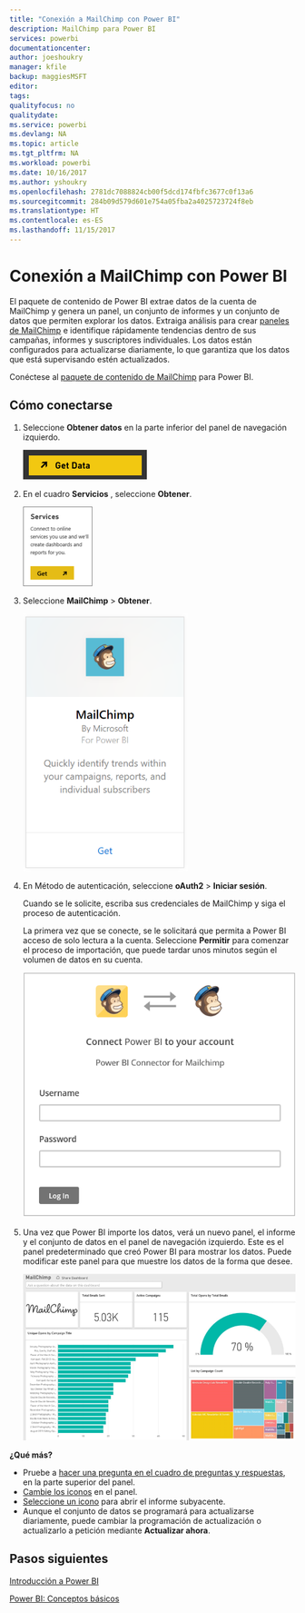 ```yaml
---
title: "Conexión a MailChimp con Power BI"
description: MailChimp para Power BI
services: powerbi
documentationcenter: 
author: joeshoukry
manager: kfile
backup: maggiesMSFT
editor: 
tags: 
qualityfocus: no
qualitydate: 
ms.service: powerbi
ms.devlang: NA
ms.topic: article
ms.tgt_pltfrm: NA
ms.workload: powerbi
ms.date: 10/16/2017
ms.author: yshoukry
ms.openlocfilehash: 2781dc7088824cb00f5dcd174fbfc3677c0f13a6
ms.sourcegitcommit: 284b09d579d601e754a05fba2a4025723724f8eb
ms.translationtype: HT
ms.contentlocale: es-ES
ms.lasthandoff: 11/15/2017
---
```

# <a name="connect-to-mailchimp-with-power-bi"></a>Conexión a MailChimp con Power BI
El paquete de contenido de Power BI extrae datos de la cuenta de MailChimp y genera un panel, un conjunto de informes y un conjunto de datos que permiten explorar los datos. Extraiga análisis para crear [paneles de MailChimp](https://powerbi.microsoft.com/integrations/mailchimp) e identifique rápidamente tendencias dentro de sus campañas, informes y suscriptores individuales. Los datos están configurados para actualizarse diariamente, lo que garantiza que los datos que está supervisando estén actualizados.

Conéctese al [paquete de contenido de MailChimp](https://app.powerbi.com/getdata/services/mailchimp) para Power BI.

## <a name="how-to-connect"></a>Cómo conectarse
1. Seleccione **Obtener datos** en la parte inferior del panel de navegación izquierdo.
   
    ![](media/service-connect-to-mailchimp/pbi_getdata.png)
2. En el cuadro **Servicios** , seleccione **Obtener**.
   
   ![](media/service-connect-to-mailchimp/pbi_getservices.png)
3. Seleccione **MailChimp** \> **Obtener**.
   
   ![](media/service-connect-to-mailchimp/mailchimp.png)
4. En Método de autenticación, seleccione **oAuth2** \> **Iniciar sesión**.
   
    Cuando se le solicite, escriba sus credenciales de MailChimp y siga el proceso de autenticación.
   
    La primera vez que se conecte, se le solicitará que permita a Power BI acceso de solo lectura a la cuenta. Seleccione **Permitir** para comenzar el proceso de importación, que puede tardar unos minutos según el volumen de datos en su cuenta.
   
    ![](media/service-connect-to-mailchimp/allow.png)
5. Una vez que Power BI importe los datos, verá un nuevo panel, el informe y el conjunto de datos en el panel de navegación izquierdo. Este es el panel predeterminado que creó Power BI para mostrar los datos. Puede modificar este panel para que muestre los datos de la forma que desee.
   
   ![](media/service-connect-to-mailchimp/pbi_mailchimpnewdash.png)

**¿Qué más?**

* Pruebe a [hacer una pregunta en el cuadro de preguntas y respuestas](service-q-and-a.md), en la parte superior del panel.
* [Cambie los iconos](service-dashboard-edit-tile.md) en el panel.
* [Seleccione un icono](service-dashboard-tiles.md) para abrir el informe subyacente.
* Aunque el conjunto de datos se programará para actualizarse diariamente, puede cambiar la programación de actualización o actualizarlo a petición mediante **Actualizar ahora**.

## <a name="next-steps"></a>Pasos siguientes
[Introducción a Power BI](service-get-started.md)

[Power BI: Conceptos básicos](service-basic-concepts.md)

